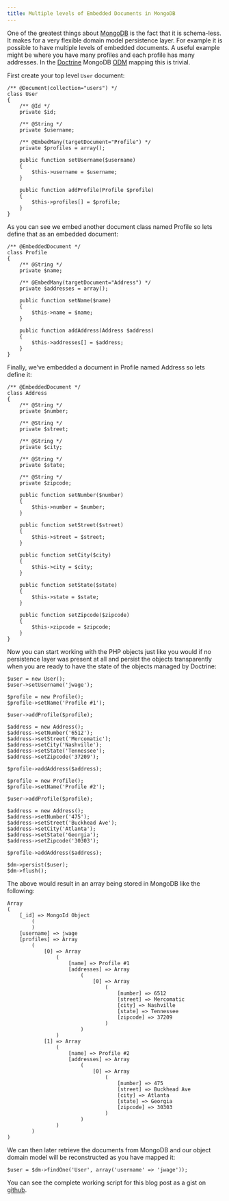 ```yaml
---
title: Multiple levels of Embedded Documents in MongoDB
---
```

<p>One of the greatest things about <a href="http://www.mongodb.org" target="_blank">MongoDB</a> is the fact that it is schema-less. It makes for a very flexible domain model persistence layer. For example it is possible to have multiple levels of embedded documents. A useful example might be where you have many profiles and each profile has many addresses. In the <a href="http://www.doctrine-project.org" target="_blank">Doctrine</a> MongoDB <a href="http://www.doctrine-project.org/projects/odm" target="_blank">ODM</a> mapping this is trivial.</p>

<p>First create your top level <code>User</code> document:</p>

<pre><code>/** @Document(collection="users") */
class User
{
    /** @Id */
    private $id;

    /** @String */
    private $username;

    /** @EmbedMany(targetDocument="Profile") */
    private $profiles = array();

    public function setUsername($username)
    {
        $this-&gt;username = $username;
    }

    public function addProfile(Profile $profile)
    {
        $this-&gt;profiles[] = $profile;
    }
}
</code></pre>

<p>As you can see we embed another document class named Profile so lets define that as an embedded document:</p>

<pre><code>/** @EmbeddedDocument */
class Profile
{
    /** @String */
    private $name;

    /** @EmbedMany(targetDocument="Address") */
    private $addresses = array();

    public function setName($name)
    {
        $this-&gt;name = $name;
    }

    public function addAddress(Address $address)
    {
        $this-&gt;addresses[] = $address;
    }
}
</code></pre>

<p>Finally, we&rsquo;ve embedded a document in Profile named Address so lets define it:</p>

<pre><code>/** @EmbeddedDocument */
class Address
{
    /** @String */
    private $number;

    /** @String */
    private $street;

    /** @String */
    private $city;

    /** @String */
    private $state;

    /** @String */
    private $zipcode;

    public function setNumber($number)
    {
        $this-&gt;number = $number;
    }

    public function setStreet($street)
    {
        $this-&gt;street = $street;
    }

    public function setCity($city)
    {
        $this-&gt;city = $city;
    }

    public function setState($state)
    {
        $this-&gt;state = $state;
    }

    public function setZipcode($zipcode)
    {
        $this-&gt;zipcode = $zipcode;
    }
}
</code></pre>

<p>Now you can start working with the PHP objects just like you would if no persistence layer was present at all and persist the objects transparently when you are ready to have the state of the objects managed by Doctrine:</p>

<pre><code>$user = new User();
$user-&gt;setUsername('jwage');

$profile = new Profile();
$profile-&gt;setName('Profile #1');

$user-&gt;addProfile($profile);

$address = new Address();
$address-&gt;setNumber('6512');
$address-&gt;setStreet('Mercomatic');
$address-&gt;setCity('Nashville');
$address-&gt;setState('Tennessee');
$address-&gt;setZipcode('37209');

$profile-&gt;addAddress($address);

$profile = new Profile();
$profile-&gt;setName('Profile #2');

$user-&gt;addProfile($profile);

$address = new Address();
$address-&gt;setNumber('475');
$address-&gt;setStreet('Buckhead Ave');
$address-&gt;setCity('Atlanta');
$address-&gt;setState('Georgia');
$address-&gt;setZipcode('30303');

$profile-&gt;addAddress($address);

$dm-&gt;persist($user);
$dm-&gt;flush();
</code></pre>

<p>The above would result in an array being stored in MongoDB like the following:</p>

<pre><code>Array
(
    [_id] =&gt; MongoId Object
        (
        )
    [username] =&gt; jwage
    [profiles] =&gt; Array
        (
            [0] =&gt; Array
                (
                    [name] =&gt; Profile #1
                    [addresses] =&gt; Array
                        (
                            [0] =&gt; Array
                                (
                                    [number] =&gt; 6512
                                    [street] =&gt; Mercomatic
                                    [city] =&gt; Nashville
                                    [state] =&gt; Tennessee
                                    [zipcode] =&gt; 37209
                                )
                        )
                )
            [1] =&gt; Array
                (
                    [name] =&gt; Profile #2
                    [addresses] =&gt; Array
                        (
                            [0] =&gt; Array
                                (
                                    [number] =&gt; 475
                                    [street] =&gt; Buckhead Ave
                                    [city] =&gt; Atlanta
                                    [state] =&gt; Georgia
                                    [zipcode] =&gt; 30303
                                )
                        )
                )
        )
)
</code></pre>

<p>We can then later retrieve the documents from MongoDB and our object domain model will be reconstructed as you have mapped it:</p>

<pre><code>$user = $dm-&gt;findOne('User', array('username' =&gt; 'jwage'));
</code></pre>

<p>You can see the complete working script for this blog post as a gist on <a href="http://gist.github.com/492509" target="_blank">github</a>.</p>